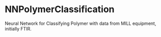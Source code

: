# NNPolymerClassification
Neural Network for Classifying Polymer with data from MILL equipment, initially FTIR.
